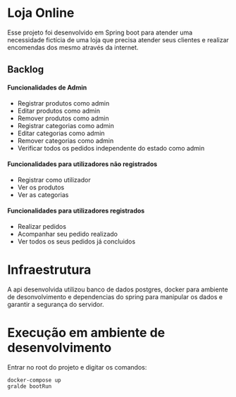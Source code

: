 # Loja Online

Esse projeto foi desenvolvido em Spring boot para atender uma necessidade fictícia de uma loja que precisa atender seus clientes e realizar encomendas dos mesmo através da internet.

## Backlog

#### Funcionalidades de Admin
* Registrar produtos como admin
* Editar produtos como admin
* Remover produtos como admin
* Registrar categorias como admin
* Editar categorias como admin
* Remover categorias como admin
* Verificar todos os pedidos independente do estado como admin
#### Funcionalidades para utilizadores não registrados
* Registrar como utilizador
* Ver os produtos
* Ver as categorias
#### Funcionalidades para utilizadores registrados
* Realizar pedidos
* Acompanhar seu pedido realizado
* Ver todos os seus pedidos já concluidos

# Infraestrutura

A api desenvolvida utilizou banco de dados postgres, docker para ambiente de desonvolvimento e dependencias do spring para manipular os dados e garantir a segurança do servidor.

# Execução em ambiente de desenvolvimento

Entrar no root do projeto e digitar os comandos:
```
docker-compose up
gralde bootRun
```
